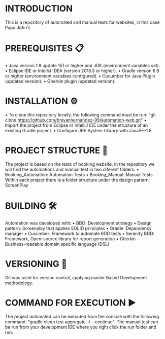 # INTRODUCTION
This is a repository of automated and manual tests for websites, in this case Papa John's

# PREREQUISITES 📋
• Java version 1.8 update 151 or higher and JDK (environment variables set).
• Eclipse IDE or IntelliJ IDEA (version 2018.3 or higher).
• Gradle version 6.8 or higher (environment variables configured).
• Cucumber for Java Plugin (updated version).
• Gherkin plugin (updated version).

# INSTALLATION ⚙️
•	To clone this repository locally, the following command must be run: "git clone https://github.com/brayanhernandez-99/automation-web.git"
•	Import the project from Eclipse or IntelliJ IDE under the structure of an existing Gradle project. 
•	Configure JRE System Library with JavaSE-1.8.

# PROJECT STRUCTURE 🚧
The project is based on the tests of booking website, in the repository we will find the automations and manual test in two diferent folders.
• Booking_Automation: Automation Tests
• Booking_Manual: Manual Tests
Within each project there is a folder structure under the design pattern ScreenPlay

# BUILDING 🛠
Automation was developed with:
•	BDD: Development strategy
•	Design pattern: Screenplay that applies SOLID principles
•	Gradle: Dependency manager
•	Cucumber: Framework to automate BDD tests
•	Serenity BDD: Framework, Open-source library for report generation
•	Gherkin - Business-readable domain specific language (DSL)

# VERSIONING 🔀
Git was used for version control, applying master Based Development methodology.

# COMMAND FOR EXECUTION ▶️
The project automated can be executed from the console with the following command: "gradle clean test aggregate -i --continue".
The manual test can be run from your development IDE where you right click the run folder and run.
